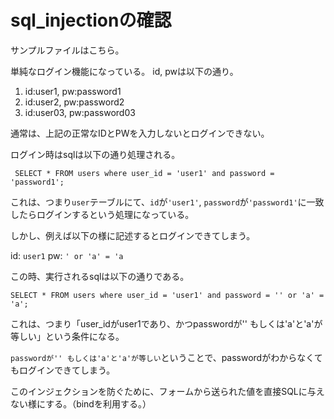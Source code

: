 # sql_injectionの確認


サンプルファイルはこちら。


単純なログイン機能になっている。
id, pwは以下の通り。

1. id:user1, pw:password1
2. id:user2, pw:password2
3. id:user03, pw:password03

通常は、上記の正常なIDとPWを入力しないとログインできない。

ログイン時はsqlは以下の通り処理される。

` SELECT * FROM users where user_id = 'user1' and password = 'password1';`

これは、つまり`user`テーブルにて、`id`が`'user1'`, `password`が`'password1'`に一致したらログインするという処理になっている。


しかし、例えば以下の様に記述するとログインできてしまう。

id: `user1`
pw: `' or 'a' = 'a`

この時、実行されるsqlは以下の通りである。

`SELECT * FROM users where user_id = 'user1' and password = '' or 'a' = 'a';`

これは、つまり「user_idがuser1であり、かつpasswordが'' もしくは'a'と'a'が等しい」という条件になる。


`passwordが'' もしくは'a'と'a'が等しい`ということで、passwordがわからなくてもログインできてしまう。

このインジェクションを防ぐために、フォームから送られた値を直接SQLに与えない様にする。（bindを利用する。）
